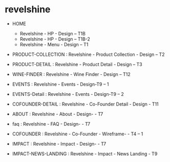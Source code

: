 # revelshine

- HOME

  - Revelshine - HP - Design – T1B
  - Revelshine - HP - Design – T1B-2
  - Revelshine - Menu - Design – T1

- PRODUCT-COLLECTION : Revelshine - Product Collection - Design – T2

- PRODUCT-DETAIL : Revelshine - Product Detail - Design – T3

- WINE-FINDER : Revelshine - Wine Finder - Design – T12

- EVENTS : Revelshine - Events - Design-T9 – 1

- EVENTS-Detail : Revelshine - Events - Design-T9 – 2

- COFOUNDER-DETAIL : Revelshine - Co-Founder Detail - Design - T11

- ABOUT : Revelshine - About - Design- - T7

- faq : Revelshine - FAQ - Design- - T7

- COFOUNDER : Revelshine - Co-Founder - Wireframe- - T4 – 1

- IMPACT : Revelshine - Impact - Design- - T7

- IMPACT-NEWS-LANDING : Revelshine - Impact - News Landing - T9
